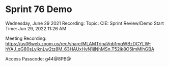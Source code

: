
<h1>Sprint 76 Demo</h1>
Wednesday, June 29 2021
Recording: Topic: CIE: Sprint Review/Demo
Start Time: Jun 29, 2022 11:26 AM

Meeting Recording:
https://us06web.zoom.us/rec/share/MLAMTrjnaVqb1mqWBzDCYLW-hYAJ_qG80sLyIknLw2tz8M_63HAUxHyN1jlNhMSn.T52ik8O5ImMihGBA

Access Passcode: g44@8PB@
